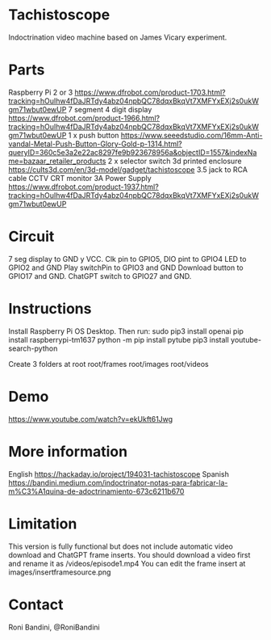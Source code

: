 # Tachistoscope
Indoctrination video machine based on James Vicary experiment. 

# Parts
Raspberry Pi 2 or 3 https://www.dfrobot.com/product-1703.html?tracking=hOuIhw4fDaJRTdy4abz04npbQC78dqxBkqVt7XMFYxEXj2s0ukWgm71wbut0ewUP
7 segment 4 digit display https://www.dfrobot.com/product-1966.html?tracking=hOuIhw4fDaJRTdy4abz04npbQC78dqxBkqVt7XMFYxEXj2s0ukWgm71wbut0ewUP
1 x push button https://www.seeedstudio.com/16mm-Anti-vandal-Metal-Push-Button-Glory-Gold-p-1314.html?queryID=360c5e3a2e22ac8297fe9b923678956a&objectID=1557&indexName=bazaar_retailer_products
2 x selector switch 
3d printed enclosure https://cults3d.com/en/3d-model/gadget/tachistoscope
3.5 jack to RCA cable
CCTV CRT monitor 
3A Power Supply https://www.dfrobot.com/product-1937.html?tracking=hOuIhw4fDaJRTdy4abz04npbQC78dqxBkqVt7XMFYxEXj2s0ukWgm71wbut0ewUP

# Circuit
7 seg display to GND y VCC. Clk pin to GPIO5, DIO pint to GPIO4
LED to GPIO2 and GND
Play switchPin to GPIO3 and GND
Download button to GPIO17 and GND.
ChatGPT switch to GPIO27 and GND.

# Instructions
Install Raspberry Pi OS Desktop. Then run:
sudo pip3 install openai
pip install raspberrypi-tm1637
python -m pip install pytube
pip3 install youtube-search-python

Create 3 folders at root
root/frames
root/images
root/videos

# Demo

https://www.youtube.com/watch?v=ekUkft61Jwg

# More information
English https://hackaday.io/project/194031-tachistoscope
Spanish https://bandini.medium.com/indoctrinator-notas-para-fabricar-la-m%C3%A1quina-de-adoctrinamiento-673c6211b670

# Limitation
This version is fully functional but does not include automatic video download and ChatGPT frame inserts.
You should download a video first and rename it as /videos/episode1.mp4
You can edit the frame insert at images/insertframesource.png

# Contact 
Roni Bandini, @RoniBandini
